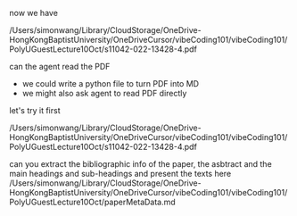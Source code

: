 now we have

/Users/simonwang/Library/CloudStorage/OneDrive-HongKongBaptistUniversity/OneDriveCursor/vibeCoding101/vibeCoding101/PolyUGuestLecture10Oct/s11042-022-13428-4.pdf

can the agent read the PDF

- we could write a python file to turn PDF into MD
- we might also ask agent to read PDF directly

let's try it first

/Users/simonwang/Library/CloudStorage/OneDrive-HongKongBaptistUniversity/OneDriveCursor/vibeCoding101/vibeCoding101/PolyUGuestLecture10Oct/s11042-022-13428-4.pdf

can you extract the bibliographic info of the paper, the asbtract and the main headings and sub-headings and present the texts here /Users/simonwang/Library/CloudStorage/OneDrive-HongKongBaptistUniversity/OneDriveCursor/vibeCoding101/vibeCoding101/PolyUGuestLecture10Oct/paperMetaData.md
